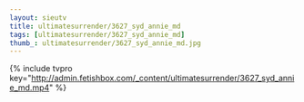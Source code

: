 ```yaml
--- 
layout: sieutv
title: ultimatesurrender/3627_syd_annie_md
tags: [ultimatesurrender/3627_syd_annie_md]
thumb_: ultimatesurrender/3627_syd_annie_md.jpg
---
```

{% include tvpro key="http://admin.fetishbox.com/_content/ultimatesurrender/3627_syd_annie_md.mp4" %} 
